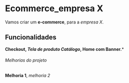# Ecommerce_empresa X

Vamos criar um **e-commerce**, para a *empresa X*.

## Funcionalidades

**Checkout, *Tela de produto Catálogo*, Home com Banner.***

###### Melhorias do projeto

**Melhoria 1**, *melhoria 2*
